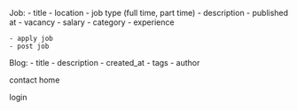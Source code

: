 Job:
    - title
    - location
    - job type (full time, part time)
    - description
    - published at 
    - vacancy
    - salary
    - category
    - experience


    - apply job
    - post job


Blog:
    - title
    - description 
    - created_at
    - tags
    - author

contact
home


login
